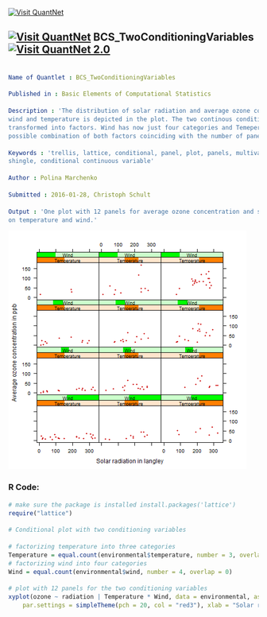 
[<img src="https://github.com/QuantLet/Styleguide-and-FAQ/blob/master/pictures/banner.png" width="888" alt="Visit QuantNet">](http://quantlet.de/)

## [<img src="https://github.com/QuantLet/Styleguide-and-FAQ/blob/master/pictures/qloqo.png" alt="Visit QuantNet">](http://quantlet.de/) **BCS_TwoConditioningVariables** [<img src="https://github.com/QuantLet/Styleguide-and-FAQ/blob/master/pictures/QN2.png" width="60" alt="Visit QuantNet 2.0">](http://quantlet.de/)

```yaml

Name of Quantlet : BCS_TwoConditioningVariables

Published in : Basic Elements of Computational Statistics

Description : 'The distribution of solar radiation and average ozone concentration depending on
wind and temperature is depicted in the plot. The two continous conditioning variables are
transformed into factors. Wind has now just four categories and Temeperature three. There are 12
possible combination of both factors coinciding with the number of panels.'

Keywords : 'trellis, lattice, conditional, panel, plot, panels, multivariate, data, continuous,
shingle, conditional continuous variable'

Author : Polina Marchenko

Submitted : 2016-01-28, Christoph Schult

Output : 'One plot with 12 panels for average ozone concentration and solar radiation conditional
on temperature and wind.'

```

![Picture1](BCS_TwoConditioningVariables.png)


### R Code:
```r
# make sure the package is installed install.packages('lattice')
require("lattice")

# Conditional plot with two conditioning variables

# factorizing temperature into three categories
Temperature = equal.count(environmental$temperature, number = 3, overlap = 0)
# factorizing wind into four categories
Wind = equal.count(environmental$wind, number = 4, overlap = 0)

# plot with 12 panels for the two conditioning variables
xyplot(ozone ~ radiation | Temperature * Wind, data = environmental, as.table = T, par.strip.text = list(cex = 0.75), 
    par.settings = simpleTheme(pch = 20, col = "red3"), xlab = "Solar radiation in langley", ylab = "Average ozone concentration in ppb") 
```
